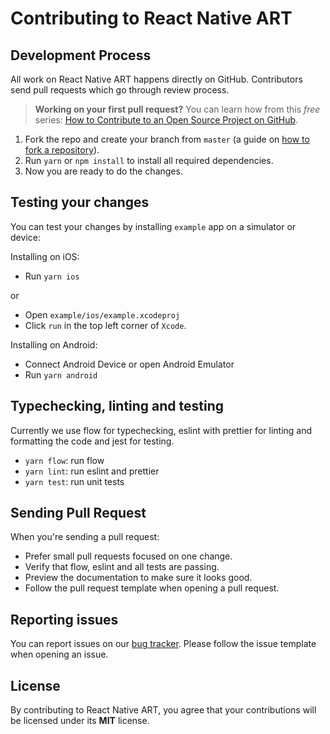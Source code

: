 # Contributing to React Native ART

## Development Process

All work on React Native ART happens directly on GitHub. Contributors send pull requests which go through review process.

> **Working on your first pull request?** You can learn how from this _free_ series: [How to Contribute to an Open Source Project on GitHub](https://egghead.io/series/how-to-contribute-to-an-open-source-project-on-github).

1. Fork the repo and create your branch from `master` (a guide on [how to fork a repository](https://help.github.com/articles/fork-a-repo/)).
2. Run `yarn` or `npm install` to install all required dependencies.
3. Now you are ready to do the changes.

## Testing your changes

You can test your changes by installing `example` app on a simulator or device:

Installing on iOS:

- Run `yarn ios`

or

- Open `example/ios/example.xcodeproj`
- Click `run` in the top left corner of `Xcode`.

Installing on Android:

- Connect Android Device or open Android Emulator
- Run `yarn android`

## Typechecking, linting and testing

Currently we use flow for typechecking, eslint with prettier for linting and formatting the code and jest for testing.

- `yarn flow`: run flow
- `yarn lint`: run eslint and prettier
- `yarn test`: run unit tests

## Sending Pull Request

When you're sending a pull request:

- Prefer small pull requests focused on one change.
- Verify that flow, eslint and all tests are passing.
- Preview the documentation to make sure it looks good.
- Follow the pull request template when opening a pull request.

## Reporting issues

You can report issues on our [bug tracker](https://github.com/react-native-community/art/issues). Please follow the issue template when opening an issue.

## License

By contributing to React Native ART, you agree that your contributions will be licensed under its **MIT** license.
